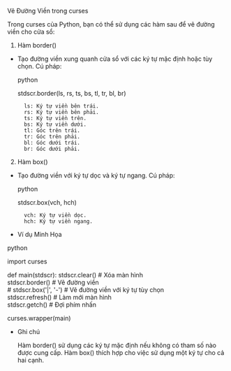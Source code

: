Vẽ Đường Viền trong curses

Trong curses của Python, bạn có thể sử dụng các hàm sau để vẽ đường viền cho cửa sổ:
1. Hàm border()

- Tạo đường viền xung quanh cửa sổ với các ký tự mặc định hoặc tùy chọn.
    Cú pháp:

    python

    stdscr.border(ls, rs, ts, bs, tl, tr, bl, br)

        ls: Ký tự viền bên trái.
        rs: Ký tự viền bên phải.
        ts: Ký tự viền trên.
        bs: Ký tự viền dưới.
        tl: Góc trên trái.
        tr: Góc trên phải.
        bl: Góc dưới trái.
        br: Góc dưới phải.

2. Hàm box()

- Tạo đường viền với ký tự dọc và ký tự ngang.
    Cú pháp:

    python

    stdscr.box(vch, hch)

        vch: Ký tự viền dọc.
        hch: Ký tự viền ngang.

- Ví dụ Minh Họa

python

import curses

def main(stdscr):
    stdscr.clear()       # Xóa màn hình  
    stdscr.border()      # Vẽ đường viền  
    # stdscr.box('|', '-')  # Vẽ đường viền với ký tự tùy chọn  
    stdscr.refresh()     # Làm mới màn hình  
    stdscr.getch()       # Đợi phím nhấn  

curses.wrapper(main)

- Ghi chú

    Hàm border() sử dụng các ký tự mặc định nếu không có tham số nào được cung cấp.
    Hàm box() thích hợp cho việc sử dụng một ký tự cho cả hai cạnh.
